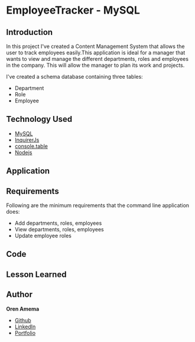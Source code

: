 # EmployeeTracker - MySQL

## Introduction

In this project I've created a Content Management System that allows the user to track employees easily.This application is ideal for a manager that wants to view and manage the different departments, roles and employees in the company. This will allow the manager to plan its work and projects.

I've created a schema database containing three tables:
* Department
* Role
* Employee

## Technology Used
* [MySQL](https://www.npmjs.com/package/mysql)
* [InquirerJs](https://www.npmjs.com/package/inquirer/v/0.2.3)
* [console.table](https://www.npmjs.com/package/console.table)
* [Nodejs](https://nodejs.org/en/)

## Application

## Requirements

Following are the minimum requirements that the command line application does:
  * Add departments, roles, employees
  * View departments, roles, employees
  * Update employee roles

## Code

## Lesson Learned

## Author

**Oren Amema**

* [Github](https://github.com/orenamema)
* [LinkedIn](https://www.linkedin.com/in/oren-amematekpo-b7a12b13)
* [Portfolio](https://orenamema.github.io/UpdatedPortfolio/)

